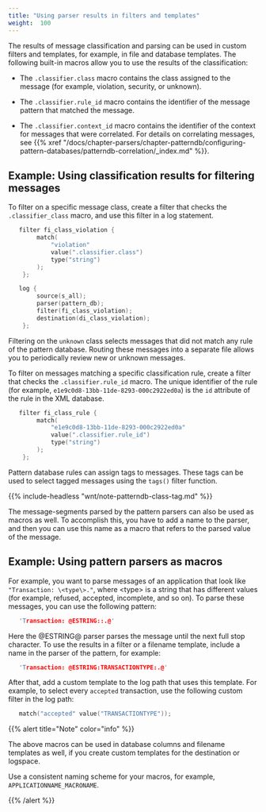 ```yaml
---
title: "Using parser results in filters and templates"
weight:  100
---
```

<!-- DISCLAIMER: This file is based on the syslog-ng Open Source Edition documentation https://github.com/balabit/syslog-ng-ose-guides/commit/2f4a52ee61d1ea9ad27cb4f3168b95408fddfdf2 and is used under the terms of The syslog-ng Open Source Edition Documentation License. The file has been modified by Axoflow. -->

The results of message classification and parsing can be used in custom filters and templates, for example, in file and database templates. The following built-in macros allow you to use the results of the classification:

  - The `.classifier.class` macro contains the class assigned to the message (for example, violation, security, or unknown).

  - The `.classifier.rule_id` macro contains the identifier of the message pattern that matched the message.

  - The `.classifier.context_id` macro contains the identifier of the context for messages that were correlated. For details on correlating messages, see {{% xref "/docs/chapter-parsers/chapter-patterndb/configuring-pattern-databases/patterndb-correlation/_index.md" %}}.


## Example: Using classification results for filtering messages

To filter on a specific message class, create a filter that checks the `.classifier_class` macro, and use this filter in a log statement.

```c
   filter fi_class_violation {
        match(
            "violation"
            value(".classifier.class")
            type("string")
        );
    };
```

```c
   log {
        source(s_all);
        parser(pattern_db);
        filter(fi_class_violation);
        destination(di_class_violation);
    };
```

Filtering on the `unknown` class selects messages that did not match any rule of the pattern database. Routing these messages into a separate file allows you to periodically review new or unknown messages.

To filter on messages matching a specific classification rule, create a filter that checks the `.classifier.rule_id` macro. The unique identifier of the rule (for example, `e1e9c0d8-13bb-11de-8293-000c2922ed0a`) is the `id` attribute of the rule in the XML database.

```c
   filter fi_class_rule {
        match(
            "e1e9c0d8-13bb-11de-8293-000c2922ed0a"
            value(".classifier.rule_id")
            type("string")
        );
    };
```


Pattern database rules can assign tags to messages. These tags can be used to select tagged messages using the `tags()` filter function.

{{% include-headless "wnt/note-patterndb-class-tag.md" %}}

The message-segments parsed by the pattern parsers can also be used as macros as well. To accomplish this, you have to add a name to the parser, and then you can use this name as a macro that refers to the parsed value of the message.


## Example: Using pattern parsers as macros

For example, you want to parse messages of an application that look like `"Transaction: \<type\>."`, where \<type\> is a string that has different values (for example, refused, accepted, incomplete, and so on). To parse these messages, you can use the following pattern:

```c
   'Transaction: @ESTRING::.@'

```

Here the @ESTRING@ parser parses the message until the next full stop character. To use the results in a filter or a filename template, include a name in the parser of the pattern, for example:

```c
   'Transaction: @ESTRING:TRANSACTIONTYPE:.@'

```

After that, add a custom template to the log path that uses this template. For example, to select every `accepted` transaction, use the following custom filter in the log path:

```c
   match("accepted" value("TRANSACTIONTYPE"));
```


{{% alert title="Note" color="info" %}}

The above macros can be used in database columns and filename templates as well, if you create custom templates for the destination or logspace.

Use a consistent naming scheme for your macros, for example, `APPLICATIONNAME_MACRONAME`.

{{% /alert %}}
